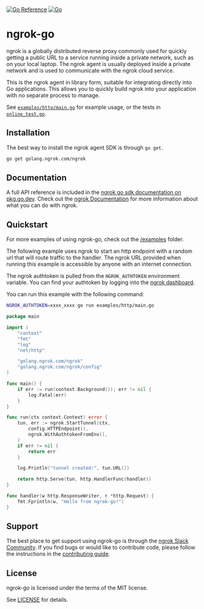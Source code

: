 [![Go Reference](https://pkg.go.dev/badge/golang.ngrok.com/ngrok.svg)](https://pkg.go.dev/golang.ngrok.com/ngrok)
[![Go](https://github.com/ngrok/ngrok-go/actions/workflows/buildandtest.yml/badge.svg)](https://github.com/ngrok/ngrok-go/actions/workflows/buildandtest.yml)
# ngrok-go

ngrok is a globally distributed reverse proxy commonly used for quickly getting a public URL to a service running inside a private network, such as on your local laptop. The ngrok agent is usually deployed inside a private network and is used to communicate with the ngrok cloud service.

This is the ngrok agent in library form, suitable for integrating directly into Go applications. This allows you to quickly build ngrok into your application with no separate process to manage. 

See [`examples/http/main.go`](/examples/http/main.go) for example usage, or the tests in [`online_test.go`](/online_test.go).

## Installation

The best way to install the ngrok agent SDK is through `go get`.

```sh
go get golang.ngrok.com/ngrok
```
## Documentation
A full API reference is included in the [ngrok go sdk documentation on pkg.go.dev](https://pkg.go.dev/golang.ngrok.com/ngrok). Check out the [ngrok Documentation](https://ngrok.com/docs) for more information about what you can do with ngrok.
## Quickstart
For more examples of using ngrok-go, check out the [/examples](/examples) folder.

The following example uses ngrok to start an http endpoint with a random url that will route traffic to the handler. The ngrok URL provided when running this example is accessible by anyone with an internet connection.

The ngrok authtoken is pulled from the `NGROK_AUTHTOKEN` environment variable. You can find your authtoken by logging into the [ngrok dashboard](https://dashboard.ngrok.com/get-started/your-authtoken).

You can run this example with the following command:
```sh
NGROK_AUTHTOKEN=xxxx_xxxx go run examples/http/main.go
```

```go
package main

import (
	"context"
	"fmt"
	"log"
	"net/http"

	"golang.ngrok.com/ngrok"
	"golang.ngrok.com/ngrok/config"
)

func main() {
	if err := run(context.Background()); err != nil {
		log.Fatal(err)
	}
}

func run(ctx context.Context) error {
	tun, err := ngrok.StartTunnel(ctx,
		config.HTTPEndpoint(),
		ngrok.WithAuthtokenFromEnv(),
	)
	if err != nil {
		return err
	}

	log.Println("tunnel created:", tun.URL())

	return http.Serve(tun, http.HandlerFunc(handler))
}

func handler(w http.ResponseWriter, r *http.Request) {
	fmt.Fprintln(w, "Hello from ngrok-go!")
}
```

## Support
The best place to get support using ngrok-go is through the [ngrok Slack Community](https://ngrok.com/slack). If you find bugs or would like to contribute code, please follow the instructions in the [contributing guide](/CONTRIBUTING.md).

## License

ngrok-go is licensed under the terms of the MIT license.

See [LICENSE](./LICENSE) for details.
